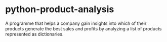 # python-product-analysis
A programme that helps a company gain insights into which of their products generate the best sales and profits by analyzing a list of products represented as dictionaries.
